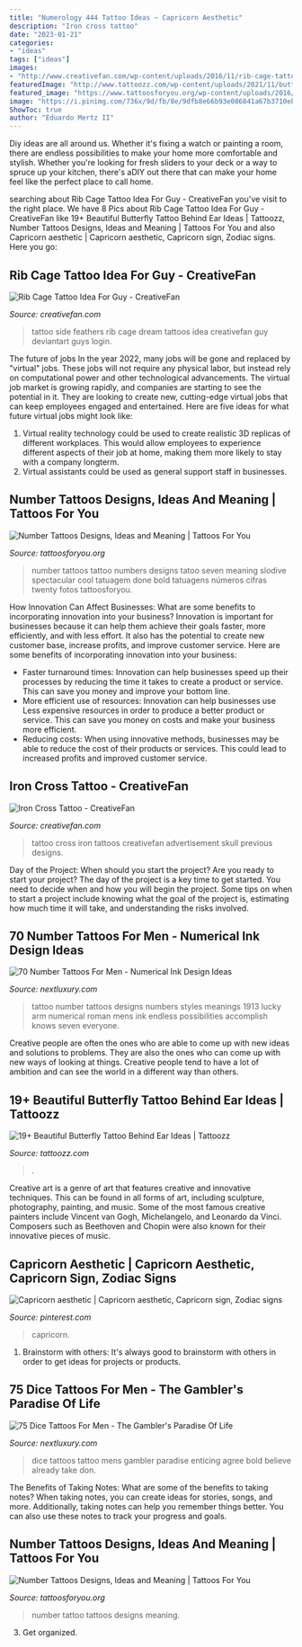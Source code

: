```yaml
---
title: "Numerology 444 Tattoo Ideas ~ Capricorn Aesthetic"
description: "Iron cross tattoo"
date: "2023-01-21"
categories:
- "ideas"
tags: ["ideas"]
images:
- "http://www.creativefan.com/wp-content/uploads/2016/11/rib-cage-tattoo-ideas-for-guys.jpg"
featuredImage: "http://www.tattoozz.com/wp-content/uploads/2021/11/butterfly-tattoo-behind-ear-meaning.jpg"
featured_image: "https://www.tattoosforyou.org/wp-content/uploads/2016/03/Number-Tattoo.jpg"
image: "https://i.pinimg.com/736x/9d/fb/8e/9dfb8e66b93e086841a67b3710ebd28c--aesthetics-capricorn.jpg"
ShowToc: true
author: "Eduardo Mertz II"
---
```



Diy ideas are all around us. Whether it's fixing a watch or painting a room, there are endless possibilities to make your home more comfortable and stylish. Whether you're looking for fresh sliders to your deck or a way to spruce up your kitchen, there's aDIY out there that can make your home feel like the perfect place to call home.

	

		
searching about Rib Cage Tattoo Idea For Guy - CreativeFan you've visit to the right place. We have 8 Pics about Rib Cage Tattoo Idea For Guy - CreativeFan like 19+ Beautiful Butterfly Tattoo Behind Ear Ideas | Tattoozz, Number Tattoos Designs, Ideas and Meaning | Tattoos For You and also Capricorn aesthetic | Capricorn aesthetic, Capricorn sign, Zodiac signs. Here you go:
		
    
## Rib Cage Tattoo Idea For Guy - CreativeFan

<img loading=lazy src="http://www.creativefan.com/wp-content/uploads/2016/11/rib-cage-tattoo-ideas-for-guys.jpg" onerror="this.onerror=null;this.src='https://tse1.mm.bing.net/th?id=OIP.PKen9XE-KB2Wswup-ntuBQHaMN&amp;pid=15.1';" alt="Rib Cage Tattoo Idea For Guy - CreativeFan">

_Source: creativefan.com_

>tattoo side feathers rib cage dream tattoos idea creativefan guy deviantart guys login. 

	

The future of jobs
In the year 2022, many jobs will be gone and replaced by "virtual" jobs. These jobs will not require any physical labor, but instead rely on computational power and other technological advancements. The virtual job market is growing rapidly, and companies are starting to see the potential in it. They are looking to create new, cutting-edge virtual jobs that can keep employees engaged and entertained. Here are five ideas for what future virtual jobs might look like: 
1. Virtual reality technology could be used to create realistic 3D replicas of different workplaces. This would allow employees to experience different aspects of their job at home, making them more likely to stay with a company longterm. 
2. Virtual assistants could be used as general support staff in businesses.

    
## Number Tattoos Designs, Ideas And Meaning | Tattoos For You

<img loading=lazy src="https://www.tattoosforyou.org/wp-content/uploads/2016/03/Number-Tattoo.jpg" onerror="this.onerror=null;this.src='https://tse2.mm.bing.net/th?id=OIP.HjlhnlWVmBhcUa4qkMsHewHaFj&amp;pid=15.1';" alt="Number Tattoos Designs, Ideas and Meaning | Tattoos For You">

_Source: tattoosforyou.org_

>number tattoos tattoo numbers designs tatoo seven meaning slodive spectacular cool tatuagem done bold tatuagens números cifras twenty fotos tattoosforyou. 

	

How Innovation Can Affect Businesses: What are some benefits to incorporating innovation into your business?
Innovation is important for businesses because it can help them achieve their goals faster, more efficiently, and with less effort. It also has the potential to create new customer base, increase profits, and improve customer service. Here are some benefits of incorporating innovation into your business: 
- Faster turnaround times: Innovation can help businesses speed up their processes by reducing the time it takes to create a product or service. This can save you money and improve your bottom line. 
- More efficient use of resources: Innovation can help businesses use Less expensive resources in order to produce a better product or service. This can save you money on costs and make your business more efficient. 
- Reducing costs: When using innovative methods, businesses may be able to reduce the cost of their products or services. This could lead to increased profits and improved customer service.

    
## Iron Cross Tattoo - CreativeFan

<img loading=lazy src="http://www.creativefan.com/wp-content/uploads/Iron-Cross-Tattoo.jpg" onerror="this.onerror=null;this.src='https://tse2.mm.bing.net/th?id=OIP.cb4OKYc3i7vY0iF2kx_odQHaNl&amp;pid=15.1';" alt="Iron Cross Tattoo - CreativeFan">

_Source: creativefan.com_

>tattoo cross iron tattoos creativefan advertisement skull previous designs. 

	

Day of the Project: When should you start the project?
Are you ready to start your project? The day of the project is a key time to get started. You need to decide when and how you will begin the project. Some tips on when to start a project include knowing what the goal of the project is, estimating how much time it will take, and understanding the risks involved.

    
## 70 Number Tattoos For Men - Numerical Ink Design Ideas

<img loading=lazy src="http://nextluxury.com/wp-content/uploads/amazing-numbers-1913-mens-arm-tattoo-ideas.jpg" onerror="this.onerror=null;this.src='https://tse4.mm.bing.net/th?id=OIP.yRhlIfwtKt-BKwbzyVerUAHaHa&amp;pid=15.1';" alt="70 Number Tattoos For Men - Numerical Ink Design Ideas">

_Source: nextluxury.com_

>tattoo number tattoos designs numbers styles meanings 1913 lucky arm numerical roman mens ink endless possibilities accomplish knows seven everyone. 

	

Creative people are often the ones who are able to come up with new ideas and solutions to problems. They are also the ones who can come up with new ways of looking at things. Creative people tend to have a lot of ambition and can see the world in a different way than others.

    
## 19+ Beautiful Butterfly Tattoo Behind Ear Ideas | Tattoozz

<img loading=lazy src="http://www.tattoozz.com/wp-content/uploads/2021/11/butterfly-tattoo-behind-ear-meaning.jpg" onerror="this.onerror=null;this.src='https://tse2.mm.bing.net/th?id=OIP.Q1FJ0jWeBKKrmR-FkMj3ZwHaHa&amp;pid=15.1';" alt="19+ Beautiful Butterfly Tattoo Behind Ear Ideas | Tattoozz">

_Source: tattoozz.com_

>. 

	

Creative art is a genre of art that features creative and innovative techniques. This can be found in all forms of art, including sculpture, photography, painting, and music. Some of the most famous creative painters include Vincent van Gogh, Michelangelo, and Leonardo da Vinci. Composers such as Beethoven and Chopin were also known for their innovative pieces of music.

    
## Capricorn Aesthetic | Capricorn Aesthetic, Capricorn Sign, Zodiac Signs

<img loading=lazy src="https://i.pinimg.com/736x/9d/fb/8e/9dfb8e66b93e086841a67b3710ebd28c--aesthetics-capricorn.jpg" onerror="this.onerror=null;this.src='https://tse3.mm.bing.net/th?id=OIP.YfLQJg2ZAx4GuluJuX6sTQHaLJ&amp;pid=15.1';" alt="Capricorn aesthetic | Capricorn aesthetic, Capricorn sign, Zodiac signs">

_Source: pinterest.com_

>capricorn. 

	

1. Brainstorm with others: It's always good to brainstorm with others in order to get ideas for projects or products.

    
## 75 Dice Tattoos For Men - The Gambler&#039;s Paradise Of Life

<img loading=lazy src="http://nextluxury.com/wp-content/uploads/loaded-dice-mens-tattoo-on-forearm.jpg" onerror="this.onerror=null;this.src='https://tse4.mm.bing.net/th?id=OIP.iZiZGgk4eBIZ50bhxjo-iwHaHa&amp;pid=15.1';" alt="75 Dice Tattoos For Men - The Gambler&#039;s Paradise Of Life">

_Source: nextluxury.com_

>dice tattoos tattoo mens gambler paradise enticing agree bold believe already take don. 

	

The Benefits of Taking Notes: What are some of the benefits to taking notes?
When taking notes, you can create ideas for stories, songs, and more. Additionally, taking notes can help you remember things better. You can also use these notes to track your progress and goals.

    
## Number Tattoos Designs, Ideas And Meaning | Tattoos For You

<img loading=lazy src="http://www.tattoosforyou.org/wp-content/uploads/2016/03/Number-4-Tattoo.jpg" onerror="this.onerror=null;this.src='https://tse3.mm.bing.net/th?id=OIP.nscOAcRgzWWJlpHxgSSEOwHaJ4&amp;pid=15.1';" alt="Number Tattoos Designs, Ideas and Meaning | Tattoos For You">

_Source: tattoosforyou.org_

>number tattoo tattoos designs meaning. 

	

3. Get organized.

